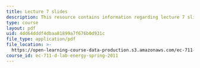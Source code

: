 ```yaml
---
title: Lecture 7 slides
description: This resource contains information regarding lecture 7 slides.
type: course
layout: pdf
uid: 4dd64dddf4dbaa81899a7f676b0d931c
file_type: application/pdf
file_location: >-
  https://open-learning-course-data-production.s3.amazonaws.com/ec-711-d-lab-energy-spring-2011/4dd64dddf4dbaa81899a7f676b0d931c_MITEC_711S11_lec07.pdf
course_id: ec-711-d-lab-energy-spring-2011
---
```

